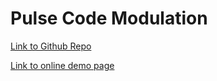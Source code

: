 # Pulse Code Modulation

[Link to Github Repo](https://github.com/gs-niteesh/delta-modulation/tree/PCM)

[Link to online demo page](https://pvz-pcm.glitch.me/)